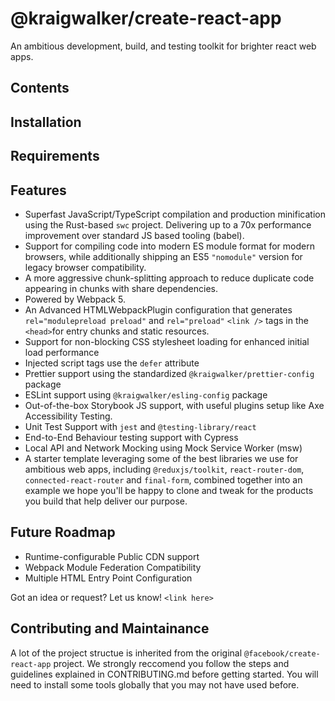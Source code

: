 # @kraigwalker/create-react-app

An ambitious development, build, and testing toolkit for brighter react web apps.

## Contents

## Installation

## Requirements

## Features

- Superfast JavaScript/TypeScript compilation and production minification using the Rust-based `swc` project. Delivering up to a 70x performance improvement over standard JS based tooling (babel).
- Support for compiling code into modern ES module format for modern browsers, while additionally shipping an ES5 `"nomodule"` version for legacy browser compatibility.
- A more aggressive chunk-splitting approach to reduce duplicate code appearing in chunks with share dependencies.
- Powered by Webpack 5.
- An Advanced HTMLWebpackPlugin configuration that generates `rel="modulepreload preload"` and `rel="preload"` `<link />` tags in the `<head>`for entry chunks and static resources.
- Support for non-blocking CSS stylesheet loading for enhanced initial load performance
- Injected script tags use the `defer` attribute
- Prettier support using the standardized `@kraigwalker/prettier-config` package
- ESLint support using `@kraigwalker/esling-config` package
- Out-of-the-box Storybook JS support, with useful plugins setup like Axe Accessibility Testing.
- Unit Test Support with `jest` and `@testing-library/react`
- End-to-End Behaviour testing support with Cypress
- Local API and Network Mocking using Mock Service Worker (msw)
- A starter template leveraging some of the best libraries we use for ambitious web apps, including `@reduxjs/toolkit`, `react-router-dom`, `connected-react-router` and `final-form`, combined together into an example we hope you'll be happy to clone and tweak for the products you build that help deliver our purpose.

## Future Roadmap

- Runtime-configurable Public CDN support
- Webpack Module Federation Compatibility
- Multiple HTML Entry Point Configuration

Got an idea or request? Let us know! `<link here>`

## Contributing and Maintainance

A lot of the project structue is inherited from the original `@facebook/create-react-app` project. We strongly reccomend you follow the steps and guidelines explained in CONTRIBUTING.md before getting started. You will need to install some tools globally that you may not have used before.
